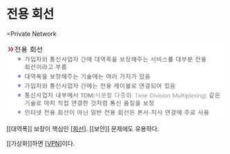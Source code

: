 # 전용 회선
=Private Network

![](attachments/2022-09-15-17-12-46.png)

[[대역폭]] 보장이 핵심인 [[회선]]. [[보안]] 문제에도 유용하다. 

[[가상화]]하면 [[VPN]]이다.

[//begin]: # "Autogenerated link references for markdown compatibility"
[회선]: 회선 "회선"
[VPN]: VPN "VPN"
[//end]: # "Autogenerated link references"
